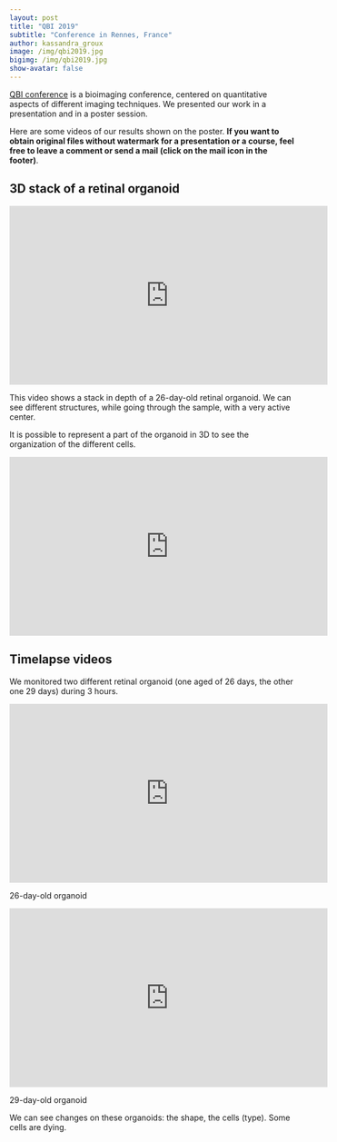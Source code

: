 ```yaml
---
layout: post
title: "QBI 2019"
subtitle: "Conference in Rennes, France"
author: kassandra_groux
image: /img/qbi2019.jpg
bigimg: /img/qbi2019.jpg
show-avatar: false
---
```


[QBI conference](https://www.quantitativebioimaging.com/qbi2019/) is a bioimaging conference, centered on quantitative aspects of different imaging techniques. We presented our work in a presentation and in a poster session.

Here are some videos of our results shown on the poster. **If you want to obtain original files without watermark for a presentation or a course, feel free to leave a comment or send a mail (click on the mail icon in the footer)**.

## 3D stack of a retinal organoid
<center>
<iframe width="560" height="315" src="https://www.youtube.com/embed/WO-90vjs98A" frameborder="0" allow="accelerometer; autoplay; encrypted-media; gyroscope; picture-in-picture" allowfullscreen></iframe>
</center>

This video shows a stack in depth of a 26-day-old retinal organoid. We can see different structures, while going through the sample, with a very active center. 

It is possible to represent a part of the organoid in 3D to see the organization of the different cells.

<center>
<iframe width="560" height="315" src="https://www.youtube.com/embed/OZ7uUZt4XiE" frameborder="0" allow="accelerometer; autoplay; encrypted-media; gyroscope; picture-in-picture" allowfullscreen></iframe>
</center>

## Timelapse videos 

We monitored two different retinal organoid (one aged of 26 days, the other one 29 days) during 3 hours.

<center>
<iframe width="560" height="315" src="https://www.youtube.com/embed/seZaHMkvCck" frameborder="0" allow="accelerometer; autoplay; encrypted-media; gyroscope; picture-in-picture" allowfullscreen></iframe>
</center>

26-day-old organoid
  
<center>
  <iframe width="560" height="315" src="https://www.youtube.com/embed/j3fpfTOdiro" frameborder="0" allow="accelerometer; autoplay; encrypted-media; gyroscope; picture-in-picture" allowfullscreen></iframe>
</center>

29-day-old organoid

We can see changes on these organoids: the shape, the cells (type). Some cells are dying.
